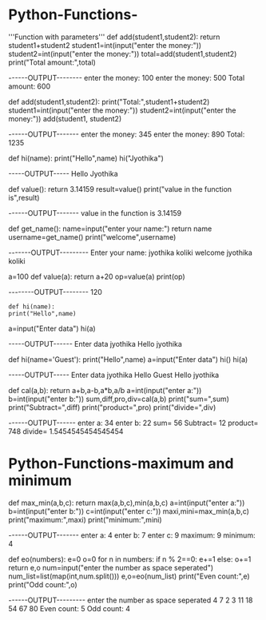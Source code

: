 # Python-Functions-
'''Function with parameters'''
def add(student1,student2):
    return student1+student2
student1=int(input("enter the money:"))
student2=int(input("enter the money:"))
total=add(student1,student2)
print("Total amount:",total)

------OUTPUT--------
enter the money: 100
enter the money: 500
Total amount: 600




def add(student1,student2):
    print("Total:",student1+student2)
student1=int(input("enter the money:"))
student2=int(input("enter the money:"))
add(student1, student2)


------OUTPUT-------
enter the money: 345
enter the money: 890
Total: 1235


def hi(name):
    print("Hello",name)
hi("Jyothika")

-----OUTPUT-----
Hello Jyothika




def value():
    return 3.14159
result=value()
print("value in the function is",result)



------OUTPUT-------
value in the function is 3.14159





def get_name():
    name=input("enter your name:")
    return name
username=get_name()
print("welcome",username)


-------OUTPUT---------
Enter your name:  jyothika koliki
welcome jyothika koliki







a=100
def value(a):
    return a+20
op=value(a)
print(op)

--------OUTPUT--------
    120



    def hi(name):
    print("Hello",name)
a=input("Enter data")
hi(a)

-----OUTPUT------
Enter data jyothika
Hello jyothika



def hi(name='Guest'):
    print("Hello",name)
a=input("Enter data")
hi()
hi(a)

-----OUTPUT-----
Enter data jyothika
Hello Guest
Hello jyothika





def cal(a,b):
    return a+b,a-b,a*b,a/b
a=int(input("enter a:"))
b=int(input("enter b:"))
sum,diff,pro,div=cal(a,b)
print("sum=",sum)
print("Subtract=",diff)
print("product=",pro)
print("divide=",div)

------OUTPUT------
enter a: 34
enter b: 22
sum= 56
Subtract= 12
product= 748
divide= 1.5454545454545454


# Python-Functions-maximum and minimum
def max_min(a,b,c):
    return max(a,b,c),min(a,b,c)
a=int(input("enter a:"))
b=int(input("enter b:"))
c=int(input("enter c:"))
maxi,mini=max_min(a,b,c)
print("maximum:",maxi)
print("minimum:",mini)

------OUTPUT-------
enter a: 4
enter b: 7
enter c: 9
maximum: 9
minimum: 4




def eo(numbers):
    e=0
    o=0
    for n in numbers:
        if n % 2==0:
            e+=1
        else:
            o+=1
    return e,o
num=input("enter the number as space seperated")
num_list=list(map(int,num.split()))
e,o=eo(num_list)
print("Even count:",e)
print("Odd count:",o)

------OUTPUT---------
enter the number as space seperated 4 7 2 3 11 18 54 67 80
Even count: 5
Odd count: 4

    





